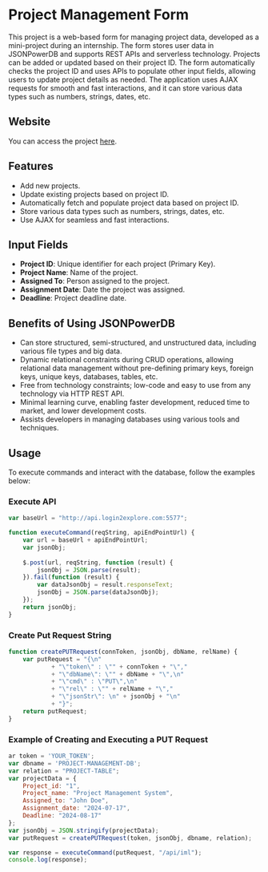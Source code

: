 # Project Management Form

This project is a web-based form for managing project data, developed as a mini-project during an internship. The form stores user data in JSONPowerDB and supports REST APIs and serverless technology. Projects can be added or updated based on their project ID. The form automatically checks the project ID and uses APIs to populate other input fields, allowing users to update project details as needed. The application uses AJAX requests for smooth and fast interactions, and it can store various data types such as numbers, strings, dates, etc.

## Website
You can access the project [here](https://akmaster1709.github.io/login2xplore-mini-project/).

## Features
- Add new projects.
- Update existing projects based on project ID.
- Automatically fetch and populate project data based on project ID.
- Store various data types such as numbers, strings, dates, etc.
- Use AJAX for seamless and fast interactions.

## Input Fields
- **Project ID**: Unique identifier for each project (Primary Key).
- **Project Name**: Name of the project.
- **Assigned To**: Person assigned to the project.
- **Assignment Date**: Date the project was assigned.
- **Deadline**: Project deadline date.

## Benefits of Using JSONPowerDB
- Can store structured, semi-structured, and unstructured data, including various file types and big data.
- Dynamic relational constraints during CRUD operations, allowing relational data management without pre-defining primary keys, foreign keys, unique keys, databases, tables, etc.
- Free from technology constraints; low-code and easy to use from any technology via HTTP REST API.
- Minimal learning curve, enabling faster development, reduced time to market, and lower development costs.
- Assists developers in managing databases using various tools and techniques.

## Usage
To execute commands and interact with the database, follow the examples below:

### Execute API
```javascript
var baseUrl = "http://api.login2explore.com:5577";

function executeCommand(reqString, apiEndPointUrl) {
    var url = baseUrl + apiEndPointUrl;
    var jsonObj;
    
    $.post(url, reqString, function (result) {
        jsonObj = JSON.parse(result);
    }).fail(function (result) {
        var dataJsonObj = result.responseText;
        jsonObj = JSON.parse(dataJsonObj);
    });
    return jsonObj;
}
```
### Create Put Request String
```javascript
function createPUTRequest(connToken, jsonObj, dbName, relName) {
    var putRequest = "{\n"
            + "\"token\" : \"" + connToken + "\","
            + "\"dbName\": \"" + dbName + "\",\n"
            + "\"cmd\" : \"PUT\",\n"
            + "\"rel\" : \"" + relName + "\","
            + "\"jsonStr\": \n" + jsonObj + "\n"
            + "}";
    return putRequest;
}
```
### Example of Creating and Executing a PUT Request
```javascript
ar token = 'YOUR_TOKEN';
var dbname = 'PROJECT-MANAGEMENT-DB';
var relation = "PROJECT-TABLE";
var projectData = {
    Project_id: "1",
    Project_name: "Project Management System",
    Assigned_to: "John Doe",
    Assignment_date: "2024-07-17",
    Deadline: "2024-08-17"
};
var jsonObj = JSON.stringify(projectData);
var putRequest = createPUTRequest(token, jsonObj, dbname, relation);

var response = executeCommand(putRequest, "/api/iml");
console.log(response);
```
